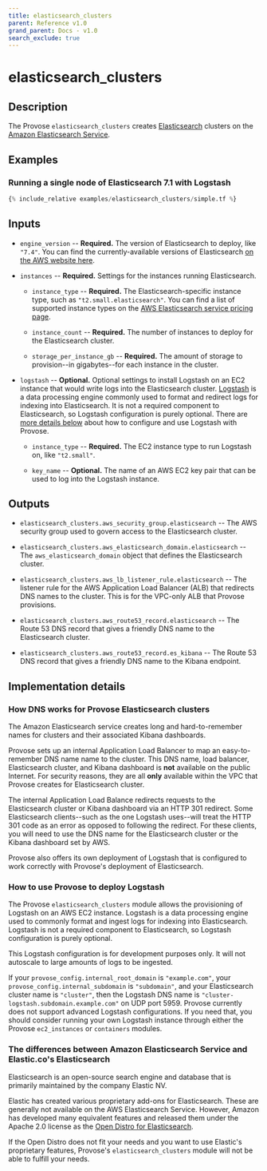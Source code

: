 ```yaml
---
title: elasticsearch_clusters
parent: Reference v1.0
grand_parent: Docs - v1.0
search_exclude: true
---
```


# elasticsearch_clusters

## Description

The Provose `elasticsearch_clusters` creates [Elasticsearch](https://www.elastic.co/) clusters on the [Amazon Elasticsearch Service](https://aws.amazon.com/elasticsearch-service/).

## Examples

### Running a single node of Elasticsearch 7.1 with Logstash

```terraform
{% include_relative examples/elasticsearch_clusters/simple.tf %}
```

## Inputs

- `engine_version` -- **Required.** The version of Elasticsearch to deploy, like `"7.4"`. You can find the currently-available versions of Elasticsearch [on the AWS website here](https://aws.amazon.com/elasticsearch-service/faqs/).

- `instances` -- **Required.** Settings for the instances running Elasticsearch.

  - `instance_type` -- **Required.** The Elasticsearch-specific instance type, such as `"t2.small.elasticsearch"`. You can find a list of supported instance types on the [AWS Elasticsearch service pricing page](https://aws.amazon.com/elasticsearch-service/pricing/).

  - `instance_count` -- **Required.** The number of instances to deploy for the Elasticsearch cluster.

  - `storage_per_instance_gb` -- **Required.** The amount of storage to provision--in gigabytes--for each instance in the cluster.

- `logstash` -- **Optional.** Optional settings to install Logstash on an EC2 instance that would write logs into the Elasticsearch cluster. [Logstash](https://www.elastic.co/logstash) is a data processing engine commonly used to format and redirect logs for indexing into Elasticsearch. It is not a required component to Elasticsearch, so Logstash configuration is purely optional. There are [more details below](#how-to-use-provose-to-deploy-logstash) about how to configure and use Logstash with Provose.

  - `instance_type` -- **Required.** The EC2 instance type to run Logstash on, like `"t2.small"`.

  - `key_name` -- **Optional.** The name of an AWS EC2 key pair that can be used to log into the Logstash instance.

## Outputs

- `elasticsearch_clusters.aws_security_group.elasticsearch` -- The AWS security group used to govern access to the Elasticsearch cluster.

- `elasticsearch_clusters.aws_elasticsearch_domain.elasticsearch` -- The `aws_elasticsearch_domain` object that defines the Elasticsearch cluster.

- `elasticsearch_clusters.aws_lb_listener_rule.elasticsearch` -- The listener rule for the AWS Application Load Balancer (ALB) that redirects DNS names to the cluster. This is for the VPC-only ALB that Provose provisions.

- `elasticsearch_clusters.aws_route53_record.elasticsearch` -- The Route 53 DNS record that gives a friendly DNS name to the Elasticsearch cluster.

- `elasticsearch_clusters.aws_route53_record.es_kibana` -- The Route 53 DNS record that gives a friendly DNS name to the Kibana endpoint.

## Implementation details

### How DNS works for Provose Elasticsearch clusters

The Amazon Elasticsearch service creates long and hard-to-remember names for clusters and their associated Kibana dashboards.

Provose sets up an internal Application Load Balancer to map an easy-to-remember DNS name name to the cluster. This DNS name, load balancer, Elasticsearch cluster, and Kibana dashboard is **not** available on the public Internet. For security reasons, they are all **only** available within the VPC that Provose creates for Elasticsearch cluster.

The internal Application Load Balance redirects requests to the Elasticsearch cluster or Kibana dashboard via an HTTP 301 redirect. Some Elasticsearch clients--such as the one Logstash uses--will treat the HTTP 301 code as an error as opposed to following the redirect. For these clients, you will need to use the DNS name for the Elasticsearch cluster or the Kibana dashboard set by AWS.

Provose also offers its own deployment of Logstash that is configured to work correctly with Provose's deployment of Elasticsearch.

### How to use Provose to deploy Logstash

The Provose `elasticsearch_clusters` module allows the provisioning of Logstash on an AWS EC2 instance. Logstash is a data processing engine used to commonly format and ingest logs for indexing into Elasticsearch. Logstash is not a required component to Elasticsearch, so Logstash configuration is purely optional.

This Logstash configuration is for development purposes only. It will not autoscale to large amounts of logs to be ingested.

If your `provose_config.internal_root_domain` is `"example.com"`, your `provose_config.internal_subdomain` is `"subdomain"`, and your Elasticsearch cluster name is `"cluster"`, then the Logstash DNS name is `"cluster-logstash.subdomain.example.com"` on UDP port 5959. Provose currently does not support advanced Logstash configurations. If you need that, you should consider running your own Logstash instance through either the Provose `ec2_instances` or `containers` modules.

### The differences between Amazon Elasticsearch Service and Elastic.co's Elasticsearch

Elasticsearch is an open-source search engine and database that is primarily maintained by the company Elastic NV.

Elastic has created various proprietary add-ons for Elasticsearch. These are generally not available on the AWS Elasticsearch Service. However, Amazon has developed many equivalent features and released them under the Apache 2.0 license as the [Open Distro for Elasticsearch](https://opendistro.github.io/for-elasticsearch/).

If the Open Distro does not fit your needs and you want to use Elastic's proprietary features, Provose's `elasticsearch_clusters` module will not be able to fulfill your needs.
